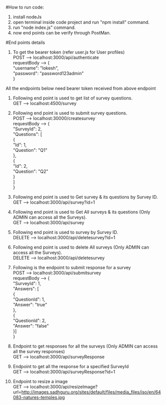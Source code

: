 #How to run code:
1) install nodeJs
2) open terminal inside code project and run "npm install" command.
3) run "node index.js" command.
4) now end points can be verify through PostMan.

#End points details  
1) To get the bearer token (refer user.js for User profiles)  
POST --> localhost:3000/api/authenticate  
requestBody --> {  
                    "username": "lokesh",  
                    "password": "password123admin"  
                }  



All the endpoints below need bearer token received from above endpoint  
1) Following end point is used to get list of survey questions.  
GET --> localhost:4500/survey  

2)  Following end point is used to submit survey questions.  
POST --> localhost:30000/createsurvey  
requestBody --> {  
                    "SurveyId": 2,  
                    "Questions": [  
                        {  
                            "Id": 1,  
                            "Question": "Q1"  
                        },  
                        {  
                            "Id": 2,  
                            "Question": "Q2"  
                        }  
                    ]  
                }  
  
3)  Following end point is used to Get survey & its questions by Survey ID.  
GET --> localhost:3000/api/survey?id=1  
  
4)  Following end point is used to Get All surveys & its questions (Only ADMIN can access all the Surveys).  
GET --> localhost:3000/api/survey  
  
5)  Following end point is used to survey by Survey ID.  
DELETE --> localhost:3000/api/deletesurvey?id=1  
  
6)  Following end point is used to delete All surveys (Only ADMIN can access all the Surveys).  
DELETE --> localhost:3000/api/deletesurvey  

7) Following is the endpoint to submit response for a survey  
POST --> localhost:3000/api/submitsurvey  
requestBody --> {  
                    "SurveyId": 1,  
                    "Answers": [  
                    {  
                        "QuestionId": 1,  
                        "Answer": "true"  
                    },  
                    {  
                        "QuestionId": 2,  
                        "Answer": "false"  
                    }]  
                }  
  
8) Endpoint to get responses for all the surveys (Only ADMIN can access all the survey responses)  
GET  --> localhost:3000/api/surveyResponse  
  
9) Endpoint to get all the response for a specified SurveyId  
GET  --> localhost:3000/api/surveyResponse?id=1  

10) Endpoint to resize a image  
GET --> localhost:3000/api/resizeImage?url=http://images.sadhguru.org/sites/default/files/media_files/iso/en/64083-natures-temples.jpg 
